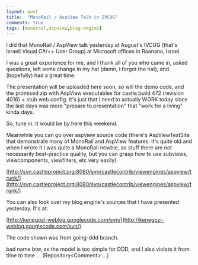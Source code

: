```yaml
---
layout: post
title:  "MonoRail / AspView Talk in IVCUG"
comments: true
tags: [monorail,aspview,blog-engine]
---
```



I did that MonoRail / AspView talk yesterday at August's IVCUG (that's Israeli Visual C#/++ User Group) at Microsoft offices in Raanana, Israel.

I was a great experience for me, and I thank all of you who came in, asked questions, left some change in my hat (damn, I forgot the hat), and (hopefully) had a great time.



The presentation will be uploaded here soon, so will the demo code, and the promised zip with AspView executables for castle build 472 (revision 4016) + stub web.config. It's just that I need to actually WORK today since the last days was more "prepare to presentation" that "work for a living" kinda days.

So, tune in. It would be by here this weekend.



Meanwhile you can go over aspview source code (there's AspViewTestSite that demonstrate many of MonoRail and AspView features. It's quite old and when I wrote it I was quite a MonoRail newbie, so stuff there are not necessarily best-practice quality, but you can grasp how to use subviews, viewcomponents, viewfilters, etc very easily).

[http://svn.castleproject.org:8080/svn/castlecontrib/viewengines/aspview/trunk/](http://svn.castleproject.org:8080/svn/castlecontrib/viewengines/aspview/trunk/)



You can also look over my blog engine's sources that I have presented yesterday. It's at:

[http://kenegozi-weblog.googlecode.com/svn/](http://kenegozi-weblog.googlecode.com/svn/)

The code shown was from going-ddd branch.

bad name btw, as the model is too simple for DDD, and I also violate it from time to time ... (Repository&lt;Comment&gt; ...)

